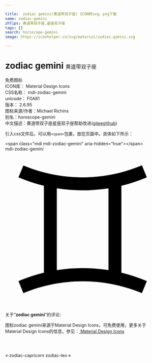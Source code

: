```yaml
---

title:  zodiac gemini(黄道带双子座) ICON转svg、png下载
name: zodiac-gemini
zhTips: 黄道带双子座,星座双子座
tags: []
search: horoscope-gemini
image: https://iconhelper.cn/svg/material/zodiac-gemini.svg

---
```


# zodiac gemini  <small style="font-size: 60%;font-weight: 100">黄道带双子座</small>


<div class="detail-page">
<p>
<span><span class="badge-success badge">免费图标</span> </span>
<br/>
<span>
ICON库：
<span class="badge-secondary badge">Material Design Icons</span> 
</span>
<br/>
<span>
CSS名称：
<span class="badge-secondary badge">mdi-zodiac-gemini</span> 
</span>
<br/>
<span>
unicode：
<span class="badge-secondary badge">F0A81</span> 
<copy-btn content='F0A81' btn-title=""></copy-btn>
<copy-btn :content='String.fromCodePoint(parseInt("F0A81", 16))' btn-title="复制U"></copy-btn>
</span>
<br/>
<span>
版本：
<span class="badge-secondary badge">2.6.95</span> 
</span>
<br/>
<span>图标来源/作者：<span class="badge-light badge">Michael Richins</span></span> 
<br/>
<span>别名：<span class="badge-light badge">horoscope-gemini</span></span><br/><span class="zh-detail">中文描述：<span class="badge-primary badge">黄道带双子座</span><span class="badge-primary badge">星座双子座</span><span class="help-link"><span>帮助改进</span>(<a href="https://gitee.com/liuwave/icon-helper/edit/master/json/material/zodiac-gemini.json" target="_blank" rel="noopener noreferrer">gitee</a><a href="https://github.com/liuwave/icon-helper/edit/master/json/material/zodiac-gemini.json" target="_blank" rel="noopener noreferrer">github</a></span>)</span><br/>
</p>
</div>
<div class="alert alert-dark">
  <i class="mdi mdi-zodiac-gemini mdi-48px"></i>
  <i class="mdi mdi-zodiac-gemini mdi-36px"></i>
  <i class="mdi mdi-zodiac-gemini mdi-24px"></i>
  <i class="mdi mdi-zodiac-gemini mdi-18px"></i>
</div>
<div>
  <p>引入css文件后，可以用<code>&lt;span&gt;</code>包裹，放在页面中。具体如下所示：    
  </p>
  <div class="alert alert-primary" style="font-size: 14px">
    &lt;span class="mdi mdi-zodiac-gemini" aria-hidden="true"&gt;&lt;/span&gt;
    <copy-btn content='<span class="mdi mdi-zodiac-gemini" aria-hidden="true"></span>'></copy-btn>
  </div>
  <div class="alert alert-secondary">
    <i class="mdi mdi-zodiac-gemini"
    style="font-size: 24px"
    aria-hidden="true"></i> mdi-zodiac-gemini
    <copy-btn content="mdi-zodiac-gemini" btn-title="复制图标名称"></copy-btn>
  </div>
</div>
<div id="svg" class="svg-wrap">
<svg xmlns="http://www.w3.org/2000/svg" viewBox="0 0 24 24"><path d="M18,5.3C19.35,4.97 20.66,4.54 21.94,4L21.18,2.14C18.27,3.36 15.15,4 12,4C8.85,4 5.73,3.38 2.82,2.17L2.06,4C3.34,4.54 4.65,4.97 6,5.3V18.7C4.65,19.03 3.34,19.46 2.06,20L2.82,21.86C8.7,19.42 15.3,19.42 21.18,21.86L21.94,20C20.66,19.46 19.35,19.03 18,18.7V5.3M8,18.3V5.69C9.32,5.89 10.66,6 12,6C13.34,6 14.68,5.89 16,5.69V18.31C13.35,17.9 10.65,17.9 8,18.31V18.3Z" /></svg>
</div>
<detail full-name='mdi-zodiac-gemini'></detail>
<div class="icon-detail__container">
<p>关于“<b>zodiac gemini</b>”的评论:</p>
</div>
<Vssue title="关于“zodiac gemini”的评论" />    
<div><p>图标zodiac gemini来源于Material Design Icons，可免费使用，更多关于 Material Design Icons的信息，参见：<a target="_blank" href="https://iconhelper.cn/material.html"> Material Design Icons</a>
</p></div>

<div style="padding:2rem 0 " class="page-nav"><p class="inner"><span class="prev">←<router-link to="/icon/zodiac-capricorn.html">zodiac-capricorn</router-link></span> <span class="next"><router-link to="/icon/zodiac-leo.html">zodiac-leo</router-link>→</span></p></div>

